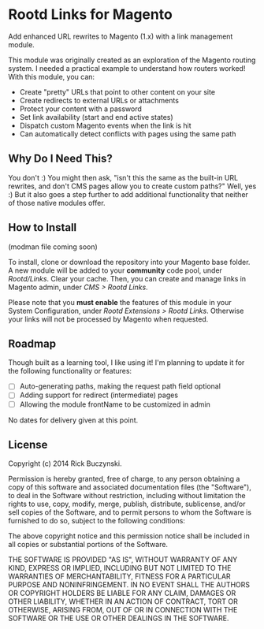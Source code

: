 # Rootd Links for Magento

Add enhanced URL rewrites to Magento (1.x) with a link management module.

This module was originally created as an exploration of the Magento routing system. I needed a practical example to understand how routers worked! With this module, you can:

* Create "pretty" URLs that point to other content on your site
* Create redirects to external URLs or attachments
* Protect your content with a password
* Set link availability (start and end active states)
* Dispatch custom Magento events when the link is hit
* Can automatically detect conflicts with pages using the same path

Why Do I Need This?
------
You don't :) You might then ask, "isn't this the same as the built-in URL rewrites, and don't CMS pages allow you to create custom paths?" Well, yes :) But it also goes a step further to add additional functionality that neither of those native modules offer.

How to Install
------
(modman file coming soon)

To install, clone or download the repository into your Magento base folder. A new module will be added to your **community** code pool, under *Rootd/Links*. Clear your cache. Then, you can create and manage links in Magento admin, under *CMS > Rootd Links*.

Please note that you **must enable** the features of this module in your System Configuration, under *Rootd Extensions > Rootd Links*. Otherwise your links will not be processed by Magento when requested.

Roadmap
------
Though built as a learning tool, I like using it! I'm planning to update it for the following functionality or features:

- [ ] Auto-generating paths, making the request path field optional
- [ ] Adding support for redirect (intermediate) pages
- [ ] Allowing the module frontName to be customized in admin

No dates for delivery given at this point.

License
------
Copyright (c) 2014 Rick Buczynski.

Permission is hereby granted, free of charge, to any person obtaining a copy
of this software and associated documentation files (the "Software"), to deal
in the Software without restriction, including without limitation the rights
to use, copy, modify, merge, publish, distribute, sublicense, and/or sell
copies of the Software, and to permit persons to whom the Software is
furnished to do so, subject to the following conditions:

The above copyright notice and this permission notice shall be included in
all copies or substantial portions of the Software.

THE SOFTWARE IS PROVIDED "AS IS", WITHOUT WARRANTY OF ANY KIND, EXPRESS OR
IMPLIED, INCLUDING BUT NOT LIMITED TO THE WARRANTIES OF MERCHANTABILITY,
FITNESS FOR A PARTICULAR PURPOSE AND NONINFRINGEMENT. IN NO EVENT SHALL THE
AUTHORS OR COPYRIGHT HOLDERS BE LIABLE FOR ANY CLAIM, DAMAGES OR OTHER
LIABILITY, WHETHER IN AN ACTION OF CONTRACT, TORT OR OTHERWISE, ARISING FROM,
OUT OF OR IN CONNECTION WITH THE SOFTWARE OR THE USE OR OTHER DEALINGS IN
THE SOFTWARE.

